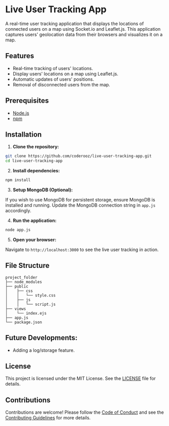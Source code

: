 # Live User Tracking App

A real-time user tracking application that displays the locations of connected users on a map using Socket.io and Leaflet.js. This application captures users' geolocation data from their browsers and visualizes it on a map.

## Features

- Real-time tracking of users' locations.
- Display users' locations on a map using Leaflet.js.
- Automatic updates of users' positions.
- Removal of disconnected users from the map.

## Prerequisites

- [Node.js](https://nodejs.org/)
- [npm](https://www.npmjs.com/)

## Installation

1. **Clone the repository:**

```bash
git clone https://github.com/coderooz/live-user-tracking-app.git
cd live-user-tracking-app
```

2. **Install dependencies:**

```bash
npm install
```

3. **Setup MongoDB (Optional):**

If you wish to use MongoDB for persistent storage, ensure MongoDB is installed and running. Update the MongoDB connection string in `app.js` accordingly.

4. **Run the application:**

```bash
node app.js
```

5. **Open your browser:**

Navigate to `http://localhost:3000` to see the live user tracking in action.

## File Structure

```
project_folder
├── node_modules
├── public
│    ├── css
│    │   └── style.css
│    ├── js
│    │   └── script.js
├── views
│    └── index.ejs
├── app.js
└── package.json
```

## Future Developments:
- Adding a log/storage feature.

## License

This project is licensed under the MIT License. See the [LICENSE](LICENSE) file for details.

## Contributions

Contributions are welcome! Please follow the [Code of Conduct](CODE_OF_CONDUCT.md) and see the [Contributing Guidelines](CONTRIBUTING.md) for more details.

